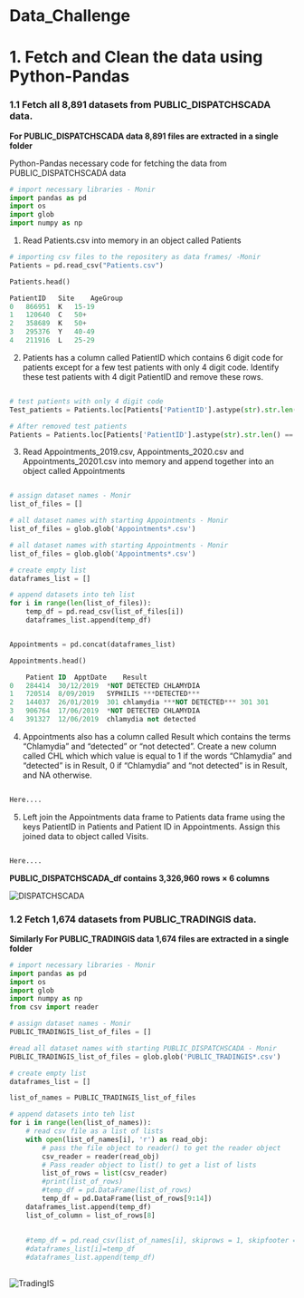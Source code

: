 # Data_Challenge

# 1. Fetch and Clean the data using Python-Pandas
### 1.1 Fetch all 8,891 datasets from PUBLIC_DISPATCHSCADA data.

**For PUBLIC_DISPATCHSCADA data 8,891 files are extracted in a single folder** 

Python-Pandas necessary code for fetching the data from PUBLIC_DISPATCHSCADA data

```python
# import necessary libraries - Monir
import pandas as pd
import os
import glob
import numpy as np
```
1. Read Patients.csv into memory in an object called Patients

```python
# importing csv files to the repositery as data frames/ -Monir
Patients = pd.read_csv("Patients.csv")

Patients.head()

PatientID	Site	AgeGroup
0	866951	K	15-19
1	120640	C	50+
2	358689	K	50+
3	295376	Y	40-49
4	211916	L	25-29
```
2. Patients has a column called PatientID which contains 6 digit code for patients except for a few test
patients with only 4 digit code. Identify these test patients with 4 digit PatientID and remove these
rows.

```python

# test patients with only 4 digit code
Test_patients = Patients.loc[Patients['PatientID'].astype(str).str.len() == 4]

# After removed test patients 
Patients = Patients.loc[Patients['PatientID'].astype(str).str.len() == 6]

```
3. Read Appointments_2019.csv, Appointments_2020.csv and Appointments_20201.csv into memory
and append together into an object called Appointments

```python

# assign dataset names - Monir
list_of_files = []

# all dataset names with starting Appointments - Monir
list_of_files = glob.glob('Appointments*.csv')

# all dataset names with starting Appointments - Monir
list_of_files = glob.glob('Appointments*.csv')

# create empty list
dataframes_list = []

# append datasets into teh list
for i in range(len(list_of_files)):
    temp_df = pd.read_csv(list_of_files[i])
    dataframes_list.append(temp_df)


Appointments = pd.concat(dataframes_list)

Appointments.head()
```
```sql
	Patient ID	ApptDate	Result
0	284414	30/12/2019	*NOT DETECTED CHLAMYDIA
1	720514	8/09/2019	SYPHILIS ***DETECTED***
2	144037	26/01/2019	301 chlamydia ***NOT DETECTED*** 301 301
3	906764	17/06/2019	*NOT DETECTED CHLAMYDIA
4	391327	12/06/2019	chlamydia not detected

```

4. Appointments also has a column called Result which contains the terms “Chlamydia” and “detected”
or “not detected”. Create a new column called CHL which which value is equal to 1 if the words
“Chlamydia” and “detected” is in Result, 0 if “Chlamydia” and “not detected” is in Result, and NA
otherwise.

```python

Here....

```

5. Left join the Appointments data frame to Patients data frame using the keys PatientID in Patients
and Patient ID in Appointments. Assign this joined data to object called Visits.

```python

Here....

```



**PUBLIC_DISPATCHSCADA_df contains 3,326,960 rows × 6 columns**

![DISPATCHSCADA](Images/DISPATCHSCADA-dataframe.png?raw=true "DISPATCHSCADA")

### 1.2 Fetch 1,674 datasets from PUBLIC_TRADINGIS data.

**Similarly For PUBLIC_TRADINGIS data 1,674 files are extracted in a single folder** 

```python
# import necessary libraries - Monir
import pandas as pd
import os
import glob
import numpy as np
from csv import reader

# assign dataset names - Monir
PUBLIC_TRADINGIS_list_of_files = []

#read all dataset names with starting PUBLIC_DISPATCHSCADA - Monir
PUBLIC_TRADINGIS_list_of_files = glob.glob('PUBLIC_TRADINGIS*.csv')

# create empty list
dataframes_list = []

list_of_names = PUBLIC_TRADINGIS_list_of_files

# append datasets into teh list
for i in range(len(list_of_names)):
    # read csv file as a list of lists
    with open(list_of_names[i], 'r') as read_obj:
        # pass the file object to reader() to get the reader object
        csv_reader = reader(read_obj)
        # Pass reader object to list() to get a list of lists
        list_of_rows = list(csv_reader)
        #print(list_of_rows)
        #temp_df = pd.DataFrame(list_of_rows)
        temp_df = pd.DataFrame(list_of_rows[9:14])
    dataframes_list.append(temp_df)
    list_of_column = list_of_rows[8]
    
    
    #temp_df = pd.read_csv(list_of_names[i], skiprows = 1, skipfooter = 1)
    #dataframes_list[i]=temp_df
    #dataframes_list.append(temp_df)
    
```

![TradingIS](Images/Trading-dataframe.png?raw=true "TradingIS")
